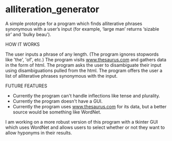# alliteration_generator
A simple prototype for a program which finds alliterative phrases synonymous with a user’s input (for example, ‘large man’ returns ‘sizable sir’ and 'bulky beau').


HOW IT WORKS

The user inputs a phrase of any length. (The program ignores stopwords like 'the', 'of', etc.)
The program visits www.thesaurus.com and gathers data in the form of html.
The program asks the user to disambiguate their input using disambiguations pulled from the html.
The program offers the user a list of alliterative phrases synonymous with the input.


FUTURE FEATURES

- Currently the program can't handle inflections like tense and plurality.
- Currently the program doesn't have a GUI.
- Currently the program uses www.thesaurus.com for its data, but a better source would be something like WordNet.

I am working on a more robust version of this program with a tkinter GUI which uses WordNet and allows users to select whether or not they want to allow hyponyms in their results. 





